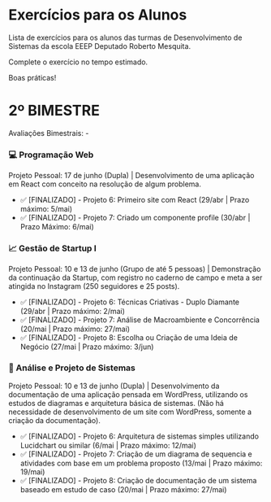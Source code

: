 # Exercícios para os Alunos
Lista de exercícios para os alunos das turmas de Desenvolvimento de Sistemas da escola EEEP Deputado Roberto Mesquita.

Complete o exercício no tempo estimado.

Boas práticas!

# 2º BIMESTRE
Avaliações Bimestrais: -
### 💻 Programação Web 
Projeto Pessoal: 17 de junho (Dupla) | Desenvolvimento de uma aplicação em React com conceito na resolução de algum problema.
- ✅ [FINALIZADO] - Projeto 6: Primeiro site com React (29/abr | Prazo máximo: 5/mai)
- ✅ [FINALIZADO] - Projeto 7: Criado um componente profile (30/abr | Prazo Máximo: 6/mai)

### 📈 Gestão de Startup I
Projeto Pessoal: 10 e 13 de junho (Grupo de até 5 pessoas) | Demonstração da continuação da Startup, com registro no caderno de campo e meta a ser atingida no Instagram (250 seguidores e 25 posts).
- ✅ [FINALIZADO] - Projeto 6: Técnicas Criativas - Duplo Diamante (29/abr | Prazo máximo: 2/mai)
- ✅ [FINALIZADO] - Projeto 7: Análise de Macroambiente e Concorrência (20/mai | Prazo máximo: 27/mai)
- ✅ [FINALIZADO] - Projeto 8: Escolha ou Criação de uma Ideia de Negócio (27/mai | Prazo máximo: 3/jun)

### 📝 Análise e Projeto de Sistemas
Projeto Pessoal: 10 e 13 de junho (Dupla) | Desenvolvimento da documentação de uma aplicação pensada em WordPress, utilizando os estudos de diagramas e arquitetura básica de sistemas. (Não há necessidade de desenvolvimento de um site com WordPress, somente a criação da documentação).
- ✅ [FINALIZADO] - Projeto 6: Arquitetura de sistemas simples utilizando Lucidchart ou similar (6/mai | Prazo máximo: 12/mai)
- ✅ [FINALIZADO] - Projeto 7: Criação de um diagrama de sequencia e atividades com base em um problema proposto (13/mai | Prazo máximo: 19/mai)
- ✅ [FINALIZADO] - Projeto 8: Criação de documentação de um sistema baseado em estudo de caso (20/mai | Prazo máximo: 27/mai)
